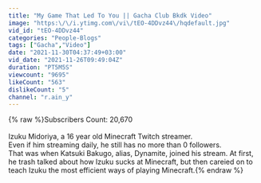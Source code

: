 ```yaml
---
title: "My Game That Led To You || Gacha Club Bkdk Video"
image: "https:\/\/i.ytimg.com\/vi\/tEO-4DDvz44\/hqdefault.jpg"
vid_id: "tEO-4DDvz44"
categories: "People-Blogs"
tags: ["Gacha","Video"]
date: "2021-11-30T04:37:49+03:00"
vid_date: "2021-11-26T09:49:04Z"
duration: "PT5M5S"
viewcount: "9695"
likeCount: "563"
dislikeCount: "5"
channel: "r.ain_y"
---
```

{% raw %}Subscribers Count: 20,670<br /><br />Izuku Midoriya, a 16 year old Minecraft Twitch streamer.<br />Even if him streaming daily, he still has no more than 0 followers.<br />That was when Katsuki Bakugo, alias, Dynamite, joined his stream. At first, he trash talked about how Izuku sucks at Minecraft, but then careied on to teach Izuku the most efficient ways of playing Minecraft.{% endraw %}
